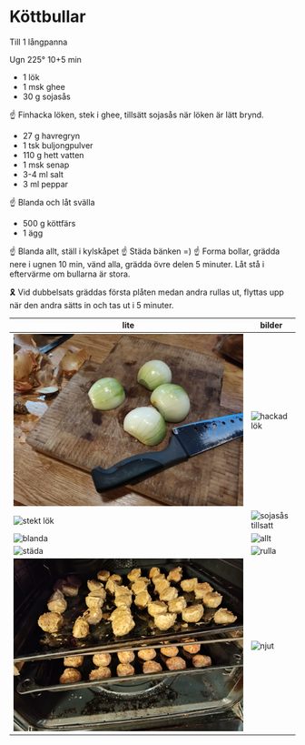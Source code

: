 Köttbullar
==========

Till 1 långpanna

Ugn 225° 10+5 min

* 1 lök
* 1 msk ghee
* 30 g sojasås

☝ Finhacka löken, stek i ghee, tillsätt sojasås när löken är lätt brynd.

* 27 g havregryn
* 1 tsk buljongpulver
* 110 g hett vatten 
* 1 msk senap
* 3-4 ml salt
* 3 ml peppar

☝ Blanda och låt svälla

* 500 g köttfärs
* 1 ägg

☝ Blanda allt, ställ i kylskåpet
☝ Städa bänken =)
☝ Forma bollar, grädda nere i ugnen 10 min, vänd alla,
grädda övre delen 5 minuter.  Låt stå i eftervärme om bullarna är
stora.

🎗 Vid dubbelsats gräddas första plåten medan andra rullas ut, flyttas
upp när den andra sätts in och tas ut i 5 minuter.

| lite                                      | bilder                                                |
| ----------------------------------------- | ----------------------------------------------------- |
| ![Lök...](köttbullar-img/01_lök.jpg)      | ![hackad lök](köttbullar-img/02_hackat.jpg)           |
| ![stekt lök](köttbullar-img/03_stekt.jpg) | ![sojasås tillsatt](köttbullar-img/04_soja_i_lök.jpg) |
| ![blanda](köttbullar-img/05_blanda.jpg)   | ![allt](köttbullar-img/06_allt.jpg)                   |
| ![städa](köttbullar-img/07_städa.jpg)     | ![rulla](köttbullar-img/08_rulla.jpg)                 |
| ![grädda](köttbullar-img/09_grädda.jpg)   | ![njut](köttbullar-img/10_njut.jpg)                   |
